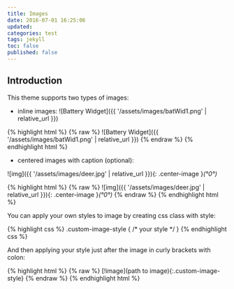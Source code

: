 ```yaml
---
title: Images
date: 2016-07-01 16:25:06
updated:
categories: test
tags: jekyll
toc: false
published: false
---
```


## Introduction

This theme supports two types of images:

- inline images: ![Battery Widget]({{ '/assets/images/batWid1.png' | relative_url }})

{% highlight html %}
{% raw %}
![Battery Widget]({{ '/assets/images/batWid1.png' | relative_url }})
{% endraw %}
{% endhighlight html %}

- centered images with caption (optional):

![img]({{ '/assets/images/deer.jpg' | relative_url }}){: .center-image }*(°0°)*

{% highlight html %}
{% raw %}
![img]({{ '/assets/images/deer.jpg' | relative_url }}){: .center-image }*(°0°)*
{% endraw %}
{% endhighlight html %}

You can apply your own styles to image by creating css class with style:

{% highlight css %}
.custom-image-style
{
/* your style */
}
{% endhighlight css %}

And then applying your style just after the image in curly brackets with colon:

{% highlight html %}
{% raw %}
[!image](path to image){:.custom-image-style}
{% endraw %}
{% endhighlight html %}
